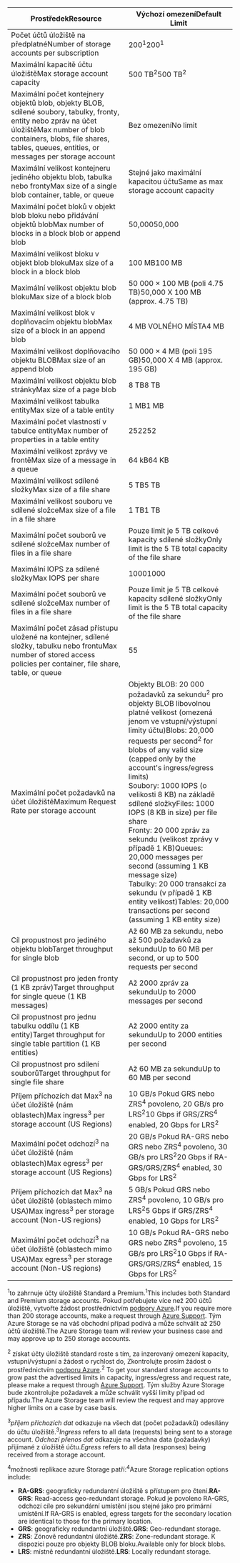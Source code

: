 | <span data-ttu-id="f65d7-101">Prostředek</span><span class="sxs-lookup"><span data-stu-id="f65d7-101">Resource</span></span> | <span data-ttu-id="f65d7-102">Výchozí omezení</span><span class="sxs-lookup"><span data-stu-id="f65d7-102">Default Limit</span></span> |
| --- | --- |
| <span data-ttu-id="f65d7-103">Počet účtů úložiště na předplatné</span><span class="sxs-lookup"><span data-stu-id="f65d7-103">Number of storage accounts per subscription</span></span> |<span data-ttu-id="f65d7-104">200<sup>1</sup></span><span class="sxs-lookup"><span data-stu-id="f65d7-104">200<sup>1</sup></span></span> |
| <span data-ttu-id="f65d7-105">Maximální kapacitě účtu úložiště</span><span class="sxs-lookup"><span data-stu-id="f65d7-105">Max storage account capacity</span></span> |<span data-ttu-id="f65d7-106">500 TB<sup>2</sup></span><span class="sxs-lookup"><span data-stu-id="f65d7-106">500 TB<sup>2</sup></span></span> |
| <span data-ttu-id="f65d7-107">Maximální počet kontejnery objektů blob, objekty BLOB, sdílené soubory, tabulky, fronty, entity nebo zpráv na účet úložiště</span><span class="sxs-lookup"><span data-stu-id="f65d7-107">Max number of blob containers, blobs, file shares, tables, queues, entities, or messages per storage account</span></span> |<span data-ttu-id="f65d7-108">Bez omezení</span><span class="sxs-lookup"><span data-stu-id="f65d7-108">No limit</span></span> |
| <span data-ttu-id="f65d7-109">Maximální velikost kontejneru jediného objektu blob, tabulka nebo fronty</span><span class="sxs-lookup"><span data-stu-id="f65d7-109">Max size of a single blob container, table, or queue</span></span> |<span data-ttu-id="f65d7-110">Stejné jako maximální kapacitou účtu</span><span class="sxs-lookup"><span data-stu-id="f65d7-110">Same as max storage account capacity</span></span> |
| <span data-ttu-id="f65d7-111">Maximální počet bloků v objekt blob bloku nebo přidávání objektů blob</span><span class="sxs-lookup"><span data-stu-id="f65d7-111">Max number of blocks in a block blob or append blob</span></span> |<span data-ttu-id="f65d7-112">50,000</span><span class="sxs-lookup"><span data-stu-id="f65d7-112">50,000</span></span> |
| <span data-ttu-id="f65d7-113">Maximální velikost bloku v objekt blob bloku</span><span class="sxs-lookup"><span data-stu-id="f65d7-113">Max size of a block in a block blob</span></span> |<span data-ttu-id="f65d7-114">100 MB</span><span class="sxs-lookup"><span data-stu-id="f65d7-114">100 MB</span></span> |
| <span data-ttu-id="f65d7-115">Maximální velikost objektu blob bloku</span><span class="sxs-lookup"><span data-stu-id="f65d7-115">Max size of a block blob</span></span> |<span data-ttu-id="f65d7-116">50 000 × 100 MB (poli 4.75 TB)</span><span class="sxs-lookup"><span data-stu-id="f65d7-116">50,000 X 100 MB (approx. 4.75 TB)</span></span> |
| <span data-ttu-id="f65d7-117">Maximální velikost blok v doplňovacím objektu blob</span><span class="sxs-lookup"><span data-stu-id="f65d7-117">Max size of a block in an append blob</span></span> |<span data-ttu-id="f65d7-118">4 MB VOLNÉHO MÍSTA</span><span class="sxs-lookup"><span data-stu-id="f65d7-118">4 MB</span></span> |
| <span data-ttu-id="f65d7-119">Maximální velikost doplňovacího objektu BLOB</span><span class="sxs-lookup"><span data-stu-id="f65d7-119">Max size of an append blob</span></span> |<span data-ttu-id="f65d7-120">50 000 × 4 MB (poli 195 GB)</span><span class="sxs-lookup"><span data-stu-id="f65d7-120">50,000 X 4 MB (approx. 195 GB)</span></span> |
| <span data-ttu-id="f65d7-121">Maximální velikost objektu blob stránky</span><span class="sxs-lookup"><span data-stu-id="f65d7-121">Max size of a page blob</span></span> |<span data-ttu-id="f65d7-122">8 TB</span><span class="sxs-lookup"><span data-stu-id="f65d7-122">8 TB</span></span> |
| <span data-ttu-id="f65d7-123">Maximální velikost tabulka entity</span><span class="sxs-lookup"><span data-stu-id="f65d7-123">Max size of a table entity</span></span> |<span data-ttu-id="f65d7-124">1 MB</span><span class="sxs-lookup"><span data-stu-id="f65d7-124">1 MB</span></span> |
| <span data-ttu-id="f65d7-125">Maximální počet vlastností v tabulce entity</span><span class="sxs-lookup"><span data-stu-id="f65d7-125">Max number of properties in a table entity</span></span> |<span data-ttu-id="f65d7-126">252</span><span class="sxs-lookup"><span data-stu-id="f65d7-126">252</span></span> |
| <span data-ttu-id="f65d7-127">Maximální velikost zprávy ve frontě</span><span class="sxs-lookup"><span data-stu-id="f65d7-127">Max size of a message in a queue</span></span> |<span data-ttu-id="f65d7-128">64 kB</span><span class="sxs-lookup"><span data-stu-id="f65d7-128">64 KB</span></span> |
| <span data-ttu-id="f65d7-129">Maximální velikost sdílené složky</span><span class="sxs-lookup"><span data-stu-id="f65d7-129">Max size of a file share</span></span> |<span data-ttu-id="f65d7-130">5 TB</span><span class="sxs-lookup"><span data-stu-id="f65d7-130">5 TB</span></span> |
| <span data-ttu-id="f65d7-131">Maximální velikost souboru ve sdílené složce</span><span class="sxs-lookup"><span data-stu-id="f65d7-131">Max size of a file in a file share</span></span> |<span data-ttu-id="f65d7-132">1 TB</span><span class="sxs-lookup"><span data-stu-id="f65d7-132">1 TB</span></span> |
| <span data-ttu-id="f65d7-133">Maximální počet souborů ve sdílené složce</span><span class="sxs-lookup"><span data-stu-id="f65d7-133">Max number of files in a file share</span></span> |<span data-ttu-id="f65d7-134">Pouze limit je 5 TB celkové kapacity sdílené složky</span><span class="sxs-lookup"><span data-stu-id="f65d7-134">Only limit is the 5 TB total capacity of the file share</span></span> |
| <span data-ttu-id="f65d7-135">Maximální IOPS za sdílené složky</span><span class="sxs-lookup"><span data-stu-id="f65d7-135">Max IOPS per share</span></span> |<span data-ttu-id="f65d7-136">1000</span><span class="sxs-lookup"><span data-stu-id="f65d7-136">1000</span></span> |
| <span data-ttu-id="f65d7-137">Maximální počet souborů ve sdílené složce</span><span class="sxs-lookup"><span data-stu-id="f65d7-137">Max number of files in a file share</span></span> |<span data-ttu-id="f65d7-138">Pouze limit je 5 TB celkové kapacity sdílené složky</span><span class="sxs-lookup"><span data-stu-id="f65d7-138">Only limit is the 5 TB total capacity of the file share</span></span> |
| <span data-ttu-id="f65d7-139">Maximální počet zásad přístupu uložené na kontejner, sdílené složky, tabulku nebo frontu</span><span class="sxs-lookup"><span data-stu-id="f65d7-139">Max number of stored access policies per container, file share, table, or queue</span></span> |<span data-ttu-id="f65d7-140">5</span><span class="sxs-lookup"><span data-stu-id="f65d7-140">5</span></span> |
| <span data-ttu-id="f65d7-141">Maximální počet požadavků na účet úložiště</span><span class="sxs-lookup"><span data-stu-id="f65d7-141">Maximum Request Rate per storage account</span></span> |<span data-ttu-id="f65d7-142">Objekty BLOB: 20 000 požadavků za sekundu<sup>2</sup> pro objekty BLOB libovolnou platné velikost (omezená jenom ve vstupní/výstupní limity účtu)</span><span class="sxs-lookup"><span data-stu-id="f65d7-142">Blobs: 20,000 requests per second<sup>2</sup> for blobs of any valid size (capped only by the account's ingress/egress limits)</span></span> <br /><span data-ttu-id="f65d7-143">Soubory: 1000 IOPS (o velikosti 8 KB) na základě sdílené složky</span><span class="sxs-lookup"><span data-stu-id="f65d7-143">Files: 1000 IOPS (8 KB in size) per file share</span></span> <br /><span data-ttu-id="f65d7-144">Fronty: 20 000 zpráv za sekundu (velikost zprávy v případě 1 KB)</span><span class="sxs-lookup"><span data-stu-id="f65d7-144">Queues: 20,000 messages per second (assuming 1 KB message size)</span></span><br /><span data-ttu-id="f65d7-145">Tabulky: 20 000 transakcí za sekundu (v případě 1 KB entity velikost)</span><span class="sxs-lookup"><span data-stu-id="f65d7-145">Tables: 20,000 transactions per second (assuming 1 KB entity size)</span></span> |
| <span data-ttu-id="f65d7-146">Cíl propustnost pro jediného objektu blob</span><span class="sxs-lookup"><span data-stu-id="f65d7-146">Target throughput for single blob</span></span> |<span data-ttu-id="f65d7-147">Až 60 MB za sekundu, nebo až 500 požadavků za sekundu</span><span class="sxs-lookup"><span data-stu-id="f65d7-147">Up to 60 MB per second, or up to 500 requests per second</span></span> |
| <span data-ttu-id="f65d7-148">Cíl propustnost pro jeden fronty (1 KB zpráv)</span><span class="sxs-lookup"><span data-stu-id="f65d7-148">Target throughput for single queue (1 KB messages)</span></span> |<span data-ttu-id="f65d7-149">Až 2000 zpráv za sekundu</span><span class="sxs-lookup"><span data-stu-id="f65d7-149">Up to 2000 messages per second</span></span> |
| <span data-ttu-id="f65d7-150">Cíl propustnost pro jednu tabulku oddílu (1 KB entity)</span><span class="sxs-lookup"><span data-stu-id="f65d7-150">Target throughput for single table partition (1 KB entities)</span></span> |<span data-ttu-id="f65d7-151">Až 2000 entity za sekundu</span><span class="sxs-lookup"><span data-stu-id="f65d7-151">Up to 2000 entities per second</span></span> |
| <span data-ttu-id="f65d7-152">Cíl propustnost pro sdílení souborů</span><span class="sxs-lookup"><span data-stu-id="f65d7-152">Target throughput for single file share</span></span> |<span data-ttu-id="f65d7-153">Až 60 MB za sekundu</span><span class="sxs-lookup"><span data-stu-id="f65d7-153">Up to 60 MB per second</span></span> |
| <span data-ttu-id="f65d7-154">Příjem příchozích dat Max<sup>3</sup> na účet úložiště (nám oblastech)</span><span class="sxs-lookup"><span data-stu-id="f65d7-154">Max ingress<sup>3</sup> per storage account (US Regions)</span></span> |<span data-ttu-id="f65d7-155">10 GB/s Pokud GRS nebo ZRS<sup>4</sup> povoleno, 20 GB/s pro LRS<sup>2</sup></span><span class="sxs-lookup"><span data-stu-id="f65d7-155">10 Gbps if GRS/ZRS<sup>4</sup> enabled, 20 Gbps for LRS<sup>2</sup></span></span> |
| <span data-ttu-id="f65d7-156">Maximální počet odchozí<sup>3</sup> na účet úložiště (nám oblastech)</span><span class="sxs-lookup"><span data-stu-id="f65d7-156">Max egress<sup>3</sup> per storage account (US Regions)</span></span> |<span data-ttu-id="f65d7-157">20 GB/s Pokud RA-GRS nebo GRS nebo ZRS<sup>4</sup> povoleno, 30 GB/s pro LRS<sup>2</sup></span><span class="sxs-lookup"><span data-stu-id="f65d7-157">20 Gbps if RA-GRS/GRS/ZRS<sup>4</sup> enabled, 30 Gbps for LRS<sup>2</sup></span></span> |
| <span data-ttu-id="f65d7-158">Příjem příchozích dat Max<sup>3</sup> na účet úložiště (oblastech mimo USA)</span><span class="sxs-lookup"><span data-stu-id="f65d7-158">Max ingress<sup>3</sup> per storage account (Non-US regions)</span></span> |<span data-ttu-id="f65d7-159">5 GB/s Pokud GRS nebo ZRS<sup>4</sup> povoleno, 10 GB/s pro LRS<sup>2</sup></span><span class="sxs-lookup"><span data-stu-id="f65d7-159">5 Gbps if GRS/ZRS<sup>4</sup> enabled, 10 Gbps for LRS<sup>2</sup></span></span> |
| <span data-ttu-id="f65d7-160">Maximální počet odchozí<sup>3</sup> na účet úložiště (oblastech mimo USA)</span><span class="sxs-lookup"><span data-stu-id="f65d7-160">Max egress<sup>3</sup> per storage account (Non-US regions)</span></span> |<span data-ttu-id="f65d7-161">10 GB/s Pokud RA-GRS nebo GRS nebo ZRS<sup>4</sup> povoleno, 15 GB/s pro LRS<sup>2</sup></span><span class="sxs-lookup"><span data-stu-id="f65d7-161">10 Gbps if RA-GRS/GRS/ZRS<sup>4</sup> enabled, 15 Gbps for LRS<sup>2</sup></span></span> |

<span data-ttu-id="f65d7-162"><sup>1</sup>to zahrnuje účty úložiště Standard a Premium.</span><span class="sxs-lookup"><span data-stu-id="f65d7-162"><sup>1</sup>This includes both Standard and Premium storage accounts.</span></span> <span data-ttu-id="f65d7-163">Pokud potřebujete více než 200 účtů úložiště, vytvořte žádost prostřednictvím [podpory Azure](https://azure.microsoft.com/support/faq/).</span><span class="sxs-lookup"><span data-stu-id="f65d7-163">If you require more than 200 storage accounts, make a request through [Azure Support](https://azure.microsoft.com/support/faq/).</span></span> <span data-ttu-id="f65d7-164">Tým Azure Storage se na váš obchodní případ podívá a může schválit až 250 účtů úložiště.</span><span class="sxs-lookup"><span data-stu-id="f65d7-164">The Azure Storage team will review your business case and may approve up to 250 storage accounts.</span></span> 

<span data-ttu-id="f65d7-165"><sup>2</sup> získat účty úložiště standard roste s tím, za inzerovaný omezení kapacity, vstupní/výstupní a žádost o rychlost do, Zkontrolujte prosím žádost o prostřednictvím [podporu Azure](https://azure.microsoft.com/support/faq/).</span><span class="sxs-lookup"><span data-stu-id="f65d7-165"><sup>2</sup> To get your standard storage accounts to grow past the advertised limits in capacity, ingress/egress and request rate, please make a request through [Azure Support](https://azure.microsoft.com/support/faq/).</span></span> <span data-ttu-id="f65d7-166">Tým služby Azure Storage bude zkontrolujte požadavek a může schválit vyšší limity případ od případu.</span><span class="sxs-lookup"><span data-stu-id="f65d7-166">The Azure Storage team will review the request and may approve higher limits on a case by case basis.</span></span>

<span data-ttu-id="f65d7-167"><sup>3</sup>*příjem příchozích dat* odkazuje na všech dat (počet požadavků) odesílány do účtu úložiště.</span><span class="sxs-lookup"><span data-stu-id="f65d7-167"><sup>3</sup>*Ingress* refers to all data (requests) being sent to a storage account.</span></span> <span data-ttu-id="f65d7-168">*Odchozí přenos dat* odkazuje na všechna data (požadavky) přijímané z úložiště účtu.</span><span class="sxs-lookup"><span data-stu-id="f65d7-168">*Egress* refers to all data (responses) being received from a storage account.</span></span>  

<span data-ttu-id="f65d7-169"><sup>4</sup>možnosti replikace azure Storage patří:</span><span class="sxs-lookup"><span data-stu-id="f65d7-169"><sup>4</sup>Azure Storage replication options include:</span></span>
* <span data-ttu-id="f65d7-170">**RA-GRS**: geograficky redundantní úložiště s přístupem pro čtení.</span><span class="sxs-lookup"><span data-stu-id="f65d7-170">**RA-GRS**: Read-access geo-redundant storage.</span></span> <span data-ttu-id="f65d7-171">Pokud je povoleno RA-GRS, odchozí cíle pro sekundární umístění jsou stejné jako pro primární umístění.</span><span class="sxs-lookup"><span data-stu-id="f65d7-171">If RA-GRS is enabled, egress targets for the secondary location are identical to those for the primary location.</span></span>
* <span data-ttu-id="f65d7-172">**GRS**: geograficky redundantní úložiště.</span><span class="sxs-lookup"><span data-stu-id="f65d7-172">**GRS**:  Geo-redundant storage.</span></span> 
* <span data-ttu-id="f65d7-173">**ZRS**: Zónově redundantní úložiště.</span><span class="sxs-lookup"><span data-stu-id="f65d7-173">**ZRS**: Zone-redundant storage.</span></span> <span data-ttu-id="f65d7-174">K dispozici pouze pro objekty BLOB bloku.</span><span class="sxs-lookup"><span data-stu-id="f65d7-174">Available only for block blobs.</span></span> 
* <span data-ttu-id="f65d7-175">**LRS**: místně redundantní úložiště.</span><span class="sxs-lookup"><span data-stu-id="f65d7-175">**LRS**: Locally redundant storage.</span></span> 


